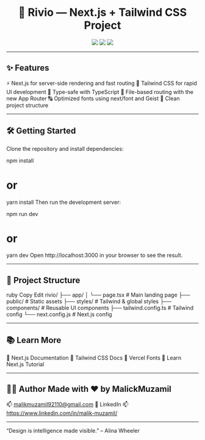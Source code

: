 <h1 align="center">🚀 Rivio — Next.js + Tailwind CSS Project</h1>

<p align="center">
  <img src="https://img.shields.io/badge/Built%20With-Next.js%20%26%20Tailwind-blueviolet?style=for-the-badge" />
  <img src="https://img.shields.io/badge/Responsive-Yes-brightgreen?style=for-the-badge" />
  <img src="https://img.shields.io/badge/License-Tailwind%20UI%20License-orange?style=for-the-badge" />
</p>

---

## ✨ Features
⚡ Next.js for server-side rendering and fast routing
🎨 Tailwind CSS for rapid UI development
💾 Type-safe with TypeScript
📁 File-based routing with the new App Router
🔠 Optimized fonts using next/font and Geist
🧱 Clean project structure

---

## 🛠️ Getting Started
Clone the repository and install dependencies:

npm install
# or
yarn install
Then run the development server:

npm run dev
# or
yarn dev
Open http://localhost:3000 in your browser to see the result.

---

## 📁 Project Structure
ruby
Copy
Edit
rivio/
├── app/
│   └── page.tsx        # Main landing page
├── public/             # Static assets
├── styles/             # Tailwind & global styles
├── components/         # Reusable UI components
├── tailwind.config.ts  # Tailwind config
└── next.config.js      # Next.js config

---
## 📚 Learn More
🔗 Next.js Documentation
🔗 Tailwind CSS Docs
🔗 Vercel Fonts
🔗 Learn Next.js Tutorial

---

## 🧑‍💻 Author Made with ❤️ by MalickMuzamil 
📫 malikmuzamil92110@gmail.com 
🔗 LinkedIn 📫 https://www.linkedin.com/in/malik-muzamil/

---

“Design is intelligence made visible.” – Alina Wheeler

